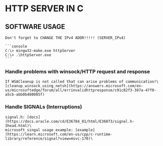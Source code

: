# HTTP SERVER IN C

## SOFTWARE USAGE

    Don't forget to CHANGE THE IPv4 ADDR!!!!! (SERVER_IPv4)

    ```console
    C:\> mingw32-make.exe httpServer
    C:\> .\httpServer.exe 
    ```

### Handle problems with winsock/HTTP request and response
    If WSACleanup is not called that can arise problems of communication!\
    [cleanup_winsock_using_netsh](https://answers.microsoft.com/en-us/microsoftedge/forum/all/errinvalidhttpresponse/c91c82f3-387a-47f0-a5cb-abb0b480085f)

### Handle SIGNALs (Interruptions) 
    signal.h: [docs](https://docs.oracle.com/cd/E36784_01/html/E36873/signal.h-3head.html)\
    microsoft singal usage example: [example](https://learn.microsoft.com/en-us/cpp/c-runtime-library/reference/signal?view=msvc-170)\
